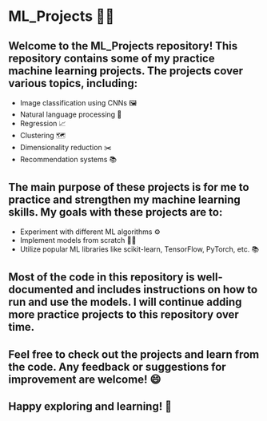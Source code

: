 # ML_Projects 🧠🔥

## Welcome to the ML_Projects repository! This repository contains some of my practice machine learning projects. The projects cover various topics, including:

- Image classification using CNNs 🖼
- Natural language processing 💬
- Regression 📈
- Clustering 🗺
- Dimensionality reduction ✂️
- Recommendation systems 📚

## The main purpose of these projects is for me to practice and strengthen my machine learning skills. My goals with these projects are to:

- Experiment with different ML algorithms ⚙️
- Implement models from scratch 👩‍💼
- Utilize popular ML libraries like scikit-learn, TensorFlow, PyTorch, etc. 📚

## Most of the code in this repository is well-documented and includes instructions on how to run and use the models. I will continue adding more practice projects to this repository over time.

## Feel free to check out the projects and learn from the code. Any feedback or suggestions for improvement are welcome! 😄

## Happy exploring and learning! 🚀
